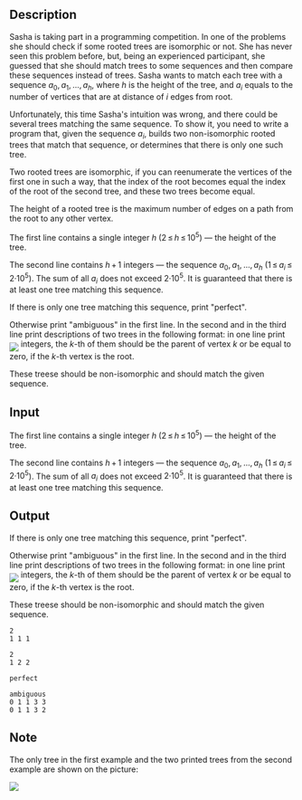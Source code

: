 ## Description

<div><p>Sasha is taking part in a programming competition. In one of the problems she should check if some rooted trees are isomorphic or not. She has never seen this problem before, but, being an experienced participant, she guessed that she should match trees to some sequences and then compare these sequences instead of trees. Sasha wants to match each tree with a sequence <span class="tex-span"><i>a</i><sub class="lower-index">0</sub>, <i>a</i><sub class="lower-index">1</sub>, ..., <i>a</i><sub class="lower-index"><i>h</i></sub></span>, where <span class="tex-span"><i>h</i></span> is the height of the tree, and <span class="tex-span"><i>a</i><sub class="lower-index"><i>i</i></sub></span> equals to the number of vertices that are at distance of <span class="tex-span"><i>i</i></span> edges from root. </p><p>Unfortunately, this time Sasha's intuition was wrong, and there could be several trees matching the same sequence. To show it, you need to write a program that, given the sequence <span class="tex-span"><i>a</i><sub class="lower-index"><i>i</i></sub></span>, builds two non-isomorphic rooted trees that match that sequence, or determines that there is only one such tree.</p><p>Two rooted trees are isomorphic, if you can reenumerate the vertices of the first one in such a way, that the index of the root becomes equal the index of the root of the second tree, and these two trees become equal.</p><p>The height of a rooted tree is the maximum number of edges on a path from the root to any other vertex.</p></div><div class="input-specification"><p>The first line contains a single integer <span class="tex-span"><i>h</i></span> (<span class="tex-span">2 ≤ <i>h</i> ≤ 10<sup class="upper-index">5</sup></span>)&nbsp;— the height of the tree.</p><p>The second line contains <span class="tex-span"><i>h</i> + 1</span> integers&nbsp;— the sequence <span class="tex-span"><i>a</i><sub class="lower-index">0</sub>, <i>a</i><sub class="lower-index">1</sub>, ..., <i>a</i><sub class="lower-index"><i>h</i></sub></span> (<span class="tex-span">1 ≤ <i>a</i><sub class="lower-index"><i>i</i></sub> ≤ 2·10<sup class="upper-index">5</sup></span>). The sum of all <span class="tex-span"><i>a</i><sub class="lower-index"><i>i</i></sub></span> does not exceed <span class="tex-span">2·10<sup class="upper-index">5</sup></span>. It is guaranteed that there is at least one tree matching this sequence.</p></div><div class="output-specification"><p>If there is only one tree matching this sequence, print "<span class="tex-font-style-tt">perfect</span>".</p><p>Otherwise print "<span class="tex-font-style-tt">ambiguous</span>" in the first line. In the second and in the third line print descriptions of two trees in the following format: in one line print <img align="middle" class="tex-formula" src="file://yvvVIIul.png" style="max-width: 100.0%;max-height: 100.0%;"> integers, the <span class="tex-span"><i>k</i></span>-th of them should be the parent of vertex <span class="tex-span"><i>k</i></span> or be equal to zero, if the <span class="tex-span"><i>k</i></span>-th vertex is the root.</p><p>These treese should be non-isomorphic and should match the given sequence.</p></div>

## Input

<p>The first line contains a single integer <span class="tex-span"><i>h</i></span> (<span class="tex-span">2 ≤ <i>h</i> ≤ 10<sup class="upper-index">5</sup></span>)&nbsp;— the height of the tree.</p><p>The second line contains <span class="tex-span"><i>h</i> + 1</span> integers&nbsp;— the sequence <span class="tex-span"><i>a</i><sub class="lower-index">0</sub>, <i>a</i><sub class="lower-index">1</sub>, ..., <i>a</i><sub class="lower-index"><i>h</i></sub></span> (<span class="tex-span">1 ≤ <i>a</i><sub class="lower-index"><i>i</i></sub> ≤ 2·10<sup class="upper-index">5</sup></span>). The sum of all <span class="tex-span"><i>a</i><sub class="lower-index"><i>i</i></sub></span> does not exceed <span class="tex-span">2·10<sup class="upper-index">5</sup></span>. It is guaranteed that there is at least one tree matching this sequence.</p>

## Output

<p>If there is only one tree matching this sequence, print "<span class="tex-font-style-tt">perfect</span>".</p><p>Otherwise print "<span class="tex-font-style-tt">ambiguous</span>" in the first line. In the second and in the third line print descriptions of two trees in the following format: in one line print <img align="middle" class="tex-formula" src="file://yvvVIIul.png" style="max-width: 100.0%;max-height: 100.0%;"> integers, the <span class="tex-span"><i>k</i></span>-th of them should be the parent of vertex <span class="tex-span"><i>k</i></span> or be equal to zero, if the <span class="tex-span"><i>k</i></span>-th vertex is the root.</p><p>These treese should be non-isomorphic and should match the given sequence.</p>





```input1
2
1 1 1

```




```input2
2
1 2 2

```




```output1
perfect

```




```output2
ambiguous
0 1 1 3 3
0 1 1 3 2

```



## Note

<p>The only tree in the first example and the two printed trees from the second example are shown on the picture:</p><p><img class="tex-graphics" src="file://xfYUGkb8.png" style="max-width: 100.0%;max-height: 100.0%;"></p>
